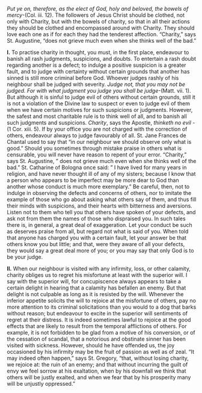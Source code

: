 
_Put ye on, therefore, as the elect of God, holy and beloved, the bowels of mercy_-(Col. iii. 12). The followers of Jesus Christ should be clothed, not only with Charity, but with the bowels of charity, so that in all their actions they should be clothed and encompassed around with Charity. They should love each one as if for each they had the tenderest affection. “Charity,” says St. Augustine, “does not grieve much even when she thinks well of the bad.”

**I\.** To practise charity in thought, you must, in the first place, endeavour to banish all rash judgments, suspicions, and doubts. To entertain a rash doubt regarding another is a defect; to indulge a positive suspicion is a greater fault, and to judge with certainty without certain grounds that another has sinned is still more criminal before God. Whoever judges rashly of his neighbour shall be judged with severity. _Judge not, that you may not be judged. For with what judgment you judge you shall be judge_-(Matt. vii. 1). But although it is sinful to judge evil of others without certain grounds, still it is not a violation of the Divine law to suspect or even to judge evil of them when we have certain motives for such suspicions or judgments. However, the safest and most charitable rule is to think well of all, and to banish all such judgments and suspicions. _Charity_, says the Apostle, _thinketh no evil_ -(1 Cor. xiii. 5). If by your office you are not charged with the correction of others, endeavour always to judge favourably of all. St. Jane Frances de Chantal used to say that “in our neighbour we should observe only what is good.” Should you sometimes through mistake praise in others what is censurable, you will never have reason to repent of your error. “Charity,” says St. Augustine, ” does not grieve much even when she thinks well of the bad.” St. Catharine of Bologna once said: ” I have lived for many years in religion, and have never thought ill of any of my sisters; because I know that a person who appears to be imperfect may be more dear to God than another whose conduct is much more exemplary.” Be careful, then, not to indulge in observing the defects and concerns of others, nor to imitate the example of those who go about asking what others say of them, and thus fill their minds with suspicions, and their hearts with bitterness and aversions. Listen not to them who tell you that others have spoken of your defects, and ask not from them the names of those who dispraised you. In such tales there is, in general, a great deal of exaggeration. Let your conduct be such as deserves praise from all, but regard not what is said of you. When told that anyone has charged you with a certain fault, let your answer be that others know you but little; and that, were they aware of all your defects, they would say a great deal more of you; or you may say that only God is to be your judge.

**II\.** When our neighbour is visited with any infirmity, loss, or other calamity, charity obliges us to regret his misfortune at least with the superior will. I say with the superior will, for concupiscence always appears to take a certain delight in hearing that a calamity has befallen an enemy. But that delight is not culpable as long as it is resisted by the will. Whenever the inferior appetite solicits the will to rejoice at the misfortune of others, pay no more attention to its criminal solicitations than you would to a dog that barks without reason; but endeavour to excite in the superior will sentiments of regret at their distress. It is indeed sometimes lawful to rejoice at the good effects that are likely to result from the temporal afflictions of others. For example, it is not forbidden to be glad from a motive of his conversion, or of the cessation of scandal, that a notorious and obstinate sinner has been visited with sickness. However, should he have offended us, the joy occasioned by his infirmity may be the fruit of passion as well as of zeal. “It may indeed often happen,” says St. Gregory, “that, without losing charity, we rejoice at: the ruin of an enemy; and that without incurring the guilt of envy we feel sorrow at his exaltation, when by his downfall we think that others will be justly exalted, and when we fear that by his prosperity many will be unjustly oppressed.”

